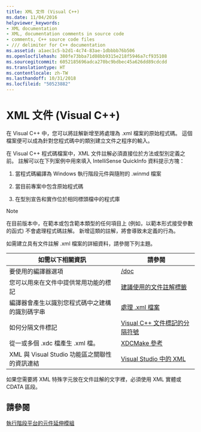 ```yaml
---
title: XML 文件 (Visual C++)
ms.date: 11/04/2016
helpviewer_keywords:
- XML documentation
- XML, documentation comments in source code
- comments, C++ source code files
- /// delimiter for C++ documentation
ms.assetid: a1aec1c5-b2d1-4c74-83ae-1dbbbb76b506
ms.openlocfilehash: 380fe73bba71d08bb9315e218f5946a7cf935108
ms.sourcegitcommit: 6052185696adca270bc9bdbec45a626dd89cdcdd
ms.translationtype: HT
ms.contentlocale: zh-TW
ms.lasthandoff: 10/31/2018
ms.locfileid: "50523882"
---
```

# <a name="xml-documentation-visual-c"></a>XML 文件 (Visual C++)

在 Visual C++ 中，您可以將註解新增至將處理為 .xml 檔案的原始程式碼。 這個檔案便可以成為針對您程式碼中的類別建立文件之程序的輸入。

在 Visual C++ 程式碼檔案中，XML 文件註解必須直接位於方法或型別定義之前。 註解可以在下列案例中用來填入 IntelliSense QuickInfo 資料提示方塊：

1. 當程式碼編譯為 Windows 執行階段元件與隨附的 .winmd 檔案

1. 當目前專案中包含原始程式碼

1. 在型別宣告和實作位於相同標頭檔中的程式庫

> [!NOTE]
>  在目前版本中，在範本或包含範本類型的任何項目上 (例如，以範本形式接受參數的函式) 不會處理程式碼註解。 新增這類的註解，將會導致未定義的行為。

如需建立具有文件註解 .xml 檔案的詳細資料，請參閱下列主題。

|如需以下相關資訊|請參閱|
|---------------------------|---------|
|要使用的編譯器選項|[/doc](../build/reference/doc-process-documentation-comments-c-cpp.md)|
|您可以用來在文件中提供常用功能的標記|[建議使用的文件註解標籤](../ide/recommended-tags-for-documentation-comments-visual-cpp.md)|
|編譯器會產生以識別您程式碼中之建構的識別碼字串|[處理 .xml 檔案](../ide/dot-xml-file-processing.md)|
|如何分隔文件標記|[Visual C++ 文件標記的分隔符號](../ide/delimiters-for-visual-cpp-documentation-tags.md)|
|從一或多個 .xdc 檔產生 .xml 檔。|[XDCMake 參考](../ide/xdcmake-reference.md)|
|XML 與 Visual Studio 功能區之關聯性的資訊連結|[Visual Studio 中的 XML](/visualstudio/xml-tools/xml-tools-in-visual-studio)|

如果您需要將 XML 特殊字元放在文件註解的文字裡，必須使用 XML 實體或 CDATA 區段。

## <a name="see-also"></a>請參閱

[執行階段平台的元件延伸模組](../windows/component-extensions-for-runtime-platforms.md)
